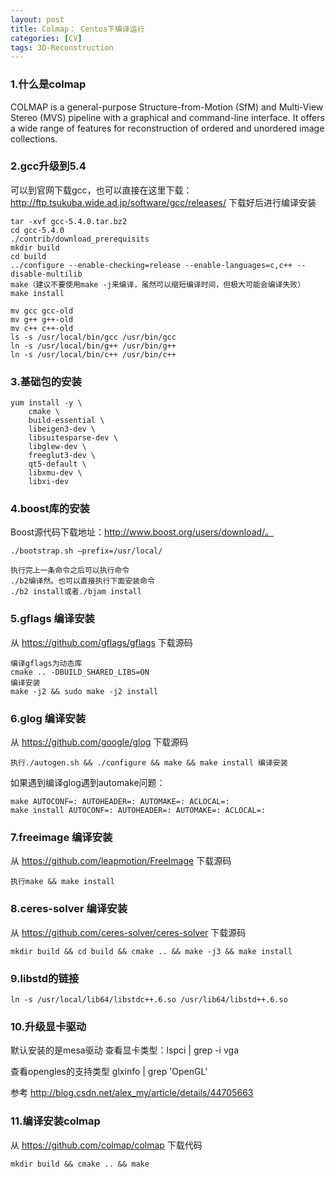 ```yaml
---
layout: post
title: Colmap： Centos下编译运行
categories: [CV]
tags: 3D-Reconstruction 
---
```


### 1.什么是colmap ###

COLMAP is a general-purpose Structure-from-Motion (SfM) and Multi-View Stereo (MVS) pipeline with a graphical and command-line interface. It offers a wide range of features for reconstruction of ordered and unordered image collections. 

### 2.gcc升级到5.4 ###

可以到官网下载gcc，也可以直接在这里下载：http://ftp.tsukuba.wide.ad.jp/software/gcc/releases/ 下载好后进行编译安装

	tar -xvf gcc-5.4.0.tar.bz2
	cd gcc-5.4.0
	./contrib/download_prerequisits
	mkdir build
	cd build
	../configure --enable-checking=release --enable-languages=c,c++ --disable-multilib
	make（建议不要使用make -j来编译，虽然可以缩短编译时间，但极大可能会编译失败）
	make install

	mv gcc gcc-old
	mv g++ g++-old
	mv c++ c++-old
	ls -s /usr/local/bin/gcc /usr/bin/gcc
	ln -s /usr/local/bin/g++ /usr/bin/g++
	ln -s /usr/local/bin/c++ /usr/bin/c++​

### 3.基础包的安装 ###
	yum install -y \
	    cmake \
	    build-essential \
	    libeigen3-dev \
	    libsuitesparse-dev \
	    libglew-dev \
	    freeglut3-dev \
	    qt5-default \
	    libxmu-dev \
	    libxi-dev


### 4.boost库的安装 ###

Boost源代码下载地址：http://www.boost.org/users/download/。

	./bootstrap.sh –prefix=/usr/local/
	
	执行完上一条命令之后可以执行命令
	./b2编译然。也可以直接执行下面安装命令
	./b2 install或者./bjam install


### 5.gflags 编译安装 ###

从 https://github.com/gflags/gflags 下载源码

	编译gflags为动态库
	cmake .. -DBUILD_SHARED_LIBS=ON
	编译安装
	make -j2 && sudo make -j2 install

### 6.glog 编译安装 ###

从 https://github.com/google/glog 下载源码

	执行./autogen.sh && ./configure && make && make install 编译安装

如果遇到编译glog遇到automake问题：

	make AUTOCONF=: AUTOHEADER=: AUTOMAKE=: ACLOCAL=:
	make install AUTOCONF=: AUTOHEADER=: AUTOMAKE=: ACLOCAL=:


### 7.freeimage 编译安装 ###
从 https://github.com/leapmotion/FreeImage 下载源码

	执行make && make install


### 8.ceres-solver 编译安装 ###
从 https://github.com/ceres-solver/ceres-solver 下载源码

	mkdir build && cd build && cmake .. && make -j3 && make install


### 9.libstd的链接 ###

	ln -s /usr/local/lib64/libstdc++.6.so /usr/lib64/libstd++.6.so

### 10.升级显卡驱动 ###

默认安装的是mesa驱动
查看显卡类型：lspci | grep -i vga

查看opengles的支持类型
glxinfo | grep 'OpenGL'

参考 http://blog.csdn.net/alex_my/article/details/44705663


### 11.编译安装colmap ###

从 https://github.com/colmap/colmap 下载代码

	mkdir build && cmake .. && make